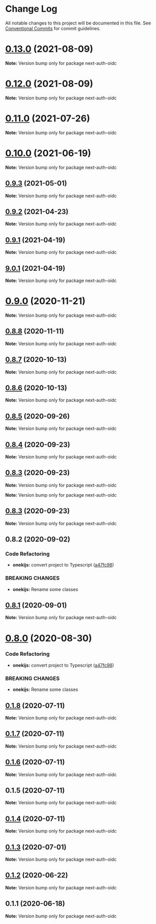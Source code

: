 # Change Log

All notable changes to this project will be documented in this file.
See [Conventional Commits](https://conventionalcommits.org) for commit guidelines.

# [0.13.0](https://github.com/oneki/onekijs/compare/v0.12.2...v0.13.0) (2021-08-09)

**Note:** Version bump only for package next-auth-oidc





# [0.12.0](https://github.com/oneki/onekijs/compare/v0.11.0...v0.12.0) (2021-08-09)

**Note:** Version bump only for package next-auth-oidc





# [0.11.0](https://github.com/oneki/onekijs/compare/v0.10.0...v0.11.0) (2021-07-26)

**Note:** Version bump only for package next-auth-oidc





# [0.10.0](https://github.com/oneki/onekijs/compare/v0.9.3...v0.10.0) (2021-06-19)

**Note:** Version bump only for package next-auth-oidc





## [0.9.3](https://github.com/oneki/onekijs/compare/v0.9.2...v0.9.3) (2021-05-01)

**Note:** Version bump only for package next-auth-oidc





## [0.9.2](https://github.com/oneki/onekijs/compare/v0.9.1...v0.9.2) (2021-04-23)

**Note:** Version bump only for package next-auth-oidc





## [0.9.1](https://github.com/oneki/onekijs/compare/v9.0.1...v0.9.1) (2021-04-19)

**Note:** Version bump only for package next-auth-oidc





## [9.0.1](https://github.com/oneki/onekijs/compare/v0.9.0...v9.0.1) (2021-04-19)

**Note:** Version bump only for package next-auth-oidc





# [0.9.0](https://github.com/oneki/onekijs/compare/v0.8.8...v0.9.0) (2020-11-21)

**Note:** Version bump only for package next-auth-oidc





## [0.8.8](https://github.com/oneki/onekijs/compare/v0.8.7...v0.8.8) (2020-11-11)

**Note:** Version bump only for package next-auth-oidc





## [0.8.7](https://github.com/oneki/onekijs/compare/v0.8.6...v0.8.7) (2020-10-13)

**Note:** Version bump only for package next-auth-oidc





## [0.8.6](https://github.com/oneki/onekijs/compare/v0.8.5...v0.8.6) (2020-10-13)

**Note:** Version bump only for package next-auth-oidc





## [0.8.5](https://github.com/oneki/onekijs/compare/v0.8.4...v0.8.5) (2020-09-26)

**Note:** Version bump only for package next-auth-oidc





## [0.8.4](https://github.com/oneki/onekijs/compare/v0.8.3...v0.8.4) (2020-09-23)

**Note:** Version bump only for package next-auth-oidc





## [0.8.3](https://github.com/oneki/onekijs/compare/v0.8.1...v0.8.3) (2020-09-23)

**Note:** Version bump only for package next-auth-oidc







**Note:** Version bump only for package next-auth-oidc





## [0.8.3](https://github.com/oneki/onekijs/compare/v0.8.1...v0.8.3) (2020-09-23)

**Note:** Version bump only for package next-auth-oidc





## 0.8.2 (2020-09-02)


### Code Refactoring

* **onekijs:** convert project to Typescript ([a47fc98](https://github.com/oneki/onekijs/commit/a47fc9815fbb51271c12505a65cd8b38a1ab04e3))


### BREAKING CHANGES

* **onekijs:** Rename some classes





## [0.8.1](https://github.com/oneki/onekijs/compare/v0.8.0...v0.8.1) (2020-09-01)

**Note:** Version bump only for package next-auth-oidc





# [0.8.0](https://github.com/oneki/onekijs/compare/v0.5.0...v0.8.0) (2020-08-30)


### Code Refactoring

* **onekijs:** convert project to Typescript ([a47fc98](https://github.com/oneki/onekijs/commit/a47fc9815fbb51271c12505a65cd8b38a1ab04e3))


### BREAKING CHANGES

* **onekijs:** Rename some classes





## [0.1.8](https://github.com/oneki/onekijs/compare/next-auth-oidc@0.1.7...next-auth-oidc@0.1.8) (2020-07-11)

**Note:** Version bump only for package next-auth-oidc





## [0.1.7](https://github.com/oneki/onekijs/compare/next-auth-oidc@0.1.6...next-auth-oidc@0.1.7) (2020-07-11)

**Note:** Version bump only for package next-auth-oidc





## [0.1.6](https://github.com/oneki/onekijs/compare/next-auth-oidc@0.1.5...next-auth-oidc@0.1.6) (2020-07-11)

**Note:** Version bump only for package next-auth-oidc





## 0.1.5 (2020-07-11)

**Note:** Version bump only for package next-auth-oidc





## [0.1.4](https://github.com/oneki/onekijs/compare/next-auth-oidc@0.1.3...next-auth-oidc@0.1.4) (2020-07-11)

**Note:** Version bump only for package next-auth-oidc





## [0.1.3](https://github.com/oneki/onekijs/compare/next-auth-oidc@0.1.2...next-auth-oidc@0.1.3) (2020-07-01)

**Note:** Version bump only for package next-auth-oidc





## [0.1.2](https://github.com/oneki/onekijs/compare/next-auth-oidc@0.1.1...next-auth-oidc@0.1.2) (2020-06-22)

**Note:** Version bump only for package next-auth-oidc





## 0.1.1 (2020-06-18)

**Note:** Version bump only for package next-auth-oidc
